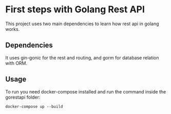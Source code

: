 # First steps with Golang Rest API

This project uses two main dependencies to learn how rest api in golang works.

## Dependencies

It uses gin-gonic for the rest and routing, and gorm for database relation with ORM.

## Usage

To run you need docker-compose installed and run the command inside the gorestapi folder:

`docker-compose up --build`